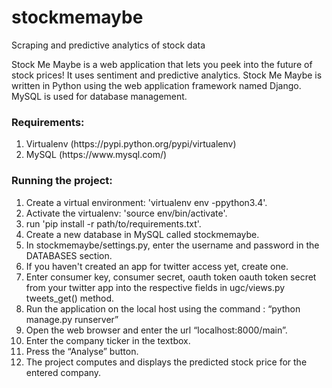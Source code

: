 # stockmemaybe
Scraping and predictive analytics of stock data

Stock Me Maybe is a web application that lets you peek into the future of stock prices!
It uses sentiment and predictive analytics.
Stock Me Maybe is written in Python using the web application framework named Django. 
MySQL is used for database management.

<h3>Requirements:</h3>
<ol>
  <li>Virtualenv (https://pypi.python.org/pypi/virtualenv)</li>
  <li>MySQL (https://www.mysql.com/)</li>
</ol>

<h3>Running the project:</h3>
<ol>
  <li>Create a virtual environment: 'virtualenv env -ppython3.4'.</li>
  <li>Activate the virtualenv: 'source env/bin/activate'.</li>
  <li>run 'pip install -r path/to/requirements.txt'.</li>
  <li>Create a new database in MySQL called stockmemaybe.</li>
  <li>In stockmemaybe/settings.py, enter the username and password in the DATABASES section.</li>
  <li>If you haven't created an app for twitter access yet, create one.</li>
  <li>Enter consumer key, consumer secret, oauth token oauth token secret from your twitter app into the respective fields in ugc/views.py tweets_get() method.</li>
  <li>Run the application on the local host using the command : “python manage.py runserver”</li>
  <li>Open the web browser and enter the url “localhost:8000/main”.</li>
  <li>Enter the company ticker in the textbox.</li>
  <li>Press the “Analyse” button.</li>
  <li>The project computes and displays the predicted stock price for the entered company.</li>
</ol>
